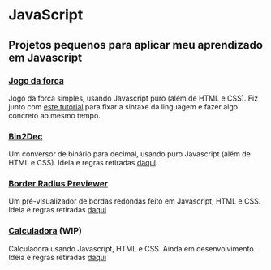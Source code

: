 # JavaScript

## Projetos pequenos para aplicar meu aprendizado em Javascript

<!-- ### [Timer](https://github.com/MarianaFurriel/Javascript/blob/master/projetos/timer.js)
Um timer simpĺes usando callback, feito para rodar no console. -->

### [Jogo da forca](https://github.com/MarianaFurriel/Javascript/tree/master/Jogo%20da%20Forca)
Jogo da forca simples, usando Javascript puro (além de HTML e CSS). Fiz junto com [este tutorial](https://www.youtube.com/watch?v=dgvyE1sJS3Y) para fixar a sintaxe da linguagem e fazer algo concreto ao mesmo tempo.

### [Bin2Dec](https://github.com/MarianaFurriel/Javascript/tree/master/bin2dec)
Um conversor de binário para decimal, usando puro Javascript (além de HTML e CSS). Ideia e regras retiradas [daqui](https://github.com/florinpop17/app-ideas).

### [Border Radius Previewer](https://github.com/MarianaFurriel/Javascript/tree/master/Border%20Radius%20Previewer)
Um pré-visualizador de bordas redondas feito em Javascript, HTML e CSS. Ideia e regras retiradas [daqui](https://github.com/florinpop17/app-ideas)

### [Calculadora](https://github.com/MarianaFurriel/Javascript/tree/master/Calculadora) (WIP)
Calculadora usando Javascript, HTML e CSS. Ainda em desenvolvimento. Ideia e regras retiradas [daqui](https://github.com/florinpop17/app-ideas)





